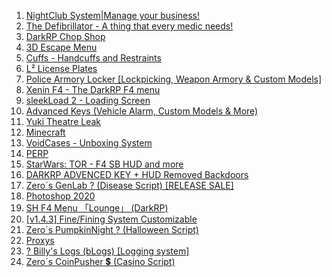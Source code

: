 1. [NightClub System|Manage your business!](https://pirates.gg/showthread.php?tid=76)
2. [The Defibrillator - A thing that every medic needs!](https://pirates.gg/showthread.php?tid=78)
3. [DarkRP Chop Shop](https://pirates.gg/showthread.php?tid=80)
4. [3D Escape Menu](https://pirates.gg/showthread.php?tid=81)
5. [Cuffs - Handcuffs and Restraints](https://pirates.gg/showthread.php?tid=82)
6. [L² License Plates](https://pirates.gg/showthread.php?tid=83)
7. [Police Armory Locker [Lockpicking, Weapon Armory & Custom Models]](https://pirates.gg/showthread.php?tid=84)
8. [Xenin F4 - The DarkRP F4 menu](https://pirates.gg/showthread.php?tid=95)
9. [sleekLoad 2 - Loading Screen](https://pirates.gg/showthread.php?tid=96)
10. [Advanced Keys (Vehicle Alarm, Custom Models & More)](https://pirates.gg/showthread.php?tid=104)
11. [Yuki Theatre Leak](https://pirates.gg/showthread.php?tid=106)
12. [Minecraft](https://pirates.gg/showthread.php?tid=118)
13. [VoidCases - Unboxing System](https://pirates.gg/showthread.php?tid=97)
14. [PERP](https://pirates.gg/showthread.php?tid=123)
15. [StarWars: TOR - F4 SB HUD and more](https://pirates.gg/showthread.php?tid=125)
16. [DARKRP ADVENCED KEY + HUD Removed Backdoors](https://pirates.gg/showthread.php?tid=126)
17. [Zero´s GenLab ? (Disease Script) [RELEASE SALE]](https://pirates.gg/showthread.php?tid=129)
18. [Photoshop 2020](https://pirates.gg/showthread.php?tid=120)
19. [SH F4 Menu 「Lounge」 (DarkRP)](https://pirates.gg/showthread.php?tid=127)
20. [[v1.4.3] Fine/Fining System Customizable](https://pirates.gg/showthread.php?tid=137)
21. [Zero´s PumpkinNight ? (Halloween Script)](https://pirates.gg/showthread.php?tid=141)
22. [Proxys](https://pirates.gg/showthread.php?tid=142)
23. [? Billy's Logs (bLogs) [Logging system]](https://pirates.gg/showthread.php?tid=143)
24. [Zero´s CoinPusher 💲 (Casino Script)](https://pirates.gg/showthread.php?tid=144)




